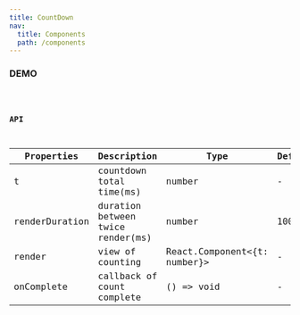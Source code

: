```yaml
---
title: CountDown
nav:
  title: Components
  path: /components
---
```


### DEMO

<code src="./demo/basic.tsx" />

### API

| Properties | Description | Type | Default |
| --- | --- | --- | --- |
| t | countdown total time(ms) | number | - |
| renderDuration | duration between twice render(ms) | number | 1000 |
| render | view of counting | React.Component<{t: number}> | - |
| onComplete | callback of count complete | () => void | - |
